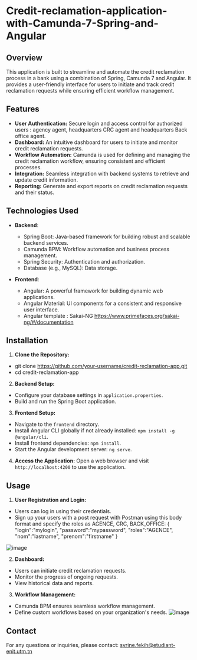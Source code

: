 # Credit-reclamation-application-with-Camunda-7-Spring-and-Angular
## Overview
This application is built to streamline and automate the credit reclamation process in a bank using a combination of Spring, Camunda 7 and Angular. It provides a user-friendly interface for users to initiate and track credit reclamation requests while ensuring efficient workflow management.


## Features

- **User Authentication:** Secure login and access control for authorized users : agency agent, headquarters CRC agent and headquarters Back office agent.
- **Dashboard:** An intuitive dashboard for users to initiate and monitor credit reclamation requests.
- **Workflow Automation:** Camunda is used for defining and managing the credit reclamation workflow, ensuring consistent and efficient processes.
- **Integration:** Seamless integration with backend systems to retrieve and update credit information.
- **Reporting:** Generate and export reports on credit reclamation requests and their status.

## Technologies Used

- **Backend**:
  - Spring Boot: Java-based framework for building robust and scalable backend services.
  - Camunda BPM: Workflow automation and business process management.
  - Spring Security: Authentication and authorization.
  - Database (e.g., MySQL): Data storage.

- **Frontend**:
  - Angular: A powerful framework for building dynamic web applications.
  - Angular Material: UI components for a consistent and responsive user interface.
  - Angular template : Sakai-NG https://www.primefaces.org/sakai-ng/#/documentation 

## Installation

1. **Clone the Repository:**
  - git clone https://github.com/your-username/credit-reclamation-app.git
  - cd credit-reclamation-app
2. **Backend Setup:**
- Configure your database settings in `application.properties`.
- Build and run the Spring Boot application.

3. **Frontend Setup:**
- Navigate to the `frontend` directory.
- Install Angular CLI globally if not already installed: `npm install -g @angular/cli`.
- Install frontend dependencies: `npm install`.
- Start the Angular development server: `ng serve`.

4. **Access the Application:**
Open a web browser and visit `http://localhost:4200` to use the application.

## Usage

1. **User Registration and Login:**
- Users can log in using their credentials.
- Sign up your users with a post request with Postman using this body format and specify the roles as AGENCE, CRC, BACK_OFFICE:
    {
    "login":"mylogin",
    "password":"mypassword",
    "roles":"AGENCE",
    "nom":"lastname",
    "prenom":"firstname"
    }



  
![image](https://github.com/syrinefekih/Credit-reclamation-application-with-Camunda-7-Spring-and-Angular/assets/108399432/b2b66aff-0140-435e-b144-3d73c51e1951)


2. **Dashboard:**
- Users can initiate credit reclamation requests.
- Monitor the progress of ongoing requests.
- View historical data and reports.

3. **Workflow Management:**
- Camunda BPM ensures seamless workflow management.
- Define custom workflows based on your organization's needs.
![image](https://github.com/syrinefekih/Credit-reclamation-application-with-Camunda-7-Spring-and-Angular/assets/108399432/9d9e58f5-ba8b-42eb-babd-9daef4197100)


## Contact

For any questions or inquiries, please contact:  syrine.fekih@etudiant-enit.utm.tn
